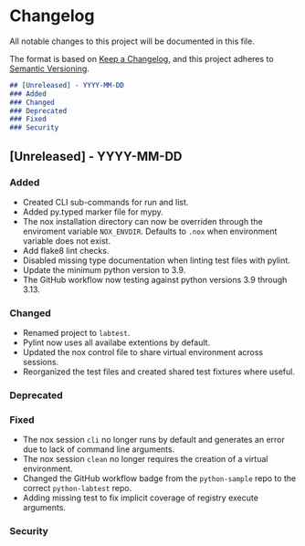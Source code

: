 # Changelog

All notable changes to this project will be documented in this file.

The format is based on [Keep a Changelog](https://keepachangelog.com/en/1.0.0/),
and this project adheres to [Semantic Versioning](https://semver.org/spec/v2.0.0.html).

```markdown
## [Unreleased] - YYYY-MM-DD
### Added
### Changed
### Deprecated
### Fixed
### Security
```

## [Unreleased] - YYYY-MM-DD
### Added
- Created CLI sub-commands for run and list.
- Added py.typed marker file for mypy.
- The nox installation directory can now be overriden through the enviroment variable
  `NOX_ENVDIR`. Defaults to `.nox` when environment variable does not exist.
- Add flake8 lint checks.
- Disabled missing type documentation when linting test files with pylint.
- Update the minimum python version to 3.9.
- The GitHub workflow now testing against python versions 3.9 through 3.13.
### Changed
- Renamed project to `labtest`.
- Pylint now uses all availabe extentions by default.
- Updated the nox control file to share virtual environment across sessions.
- Reorganized the test files and created shared test fixtures where useful.
### Deprecated
### Fixed
- The nox session `cli` no longer runs by default and generates an error due to lack
  of command line arguments.
- The nox session `clean` no longer requires the creation of a virtual environment.
- Changed the GitHub workflow badge from the `python-sample` repo to the correct
  `python-labtest` repo.
- Adding missing test to fix implicit coverage of registry execute arguments.
### Security
